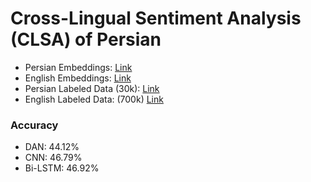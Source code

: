 # Cross-Lingual Sentiment Analysis (CLSA) of Persian

- Persian Embeddings: [Link](https://dl.fbaipublicfiles.com/fasttext/vectors-wiki/wiki.fa.vec)
- English Embeddings: [Link](https://dl.fbaipublicfiles.com/fasttext/vectors-wiki/wiki.en.vec)
- Persian Labeled Data (30k): [Link](https://github.com/piwvh/clsa-persian/data/persian)
- English Labeled Data: (700k) [Link](https://www.dropbox.com/sh/zlnjcrc6l9zlry4/AAApYaSz9PvESc5xMiAKD_Jka?dl=0)

### Accuracy
- DAN: 44.12%
- CNN: 46.79%
- Bi-LSTM: 46.92%